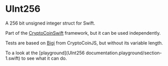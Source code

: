 UInt256
=======
A 256 bit unsigned integer struct for Swift.

Part of the [CryptoCoinSwift](https://github.com/CryptoCoinSwift/CryptoCoinFramework) framework, but it can be used independently.

Tests are based on [Bigi](https://github.com/cryptocoinjs/bigi/blob/master/test/bigi.js) from CryptoCoinJS, but without its variable length.

To a look at the [playground](UInt256 documentation.playground/section-1.swift) to see what it can do.